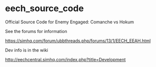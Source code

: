 # eech_source_code
Official Source Code for Enemy Engaged: Comanche vs Hokum

See the forums for information

https://simhq.com/forum/ubbthreads.php/forums/13/1/EECH_EEAH.html

Dev info is in the wiki

http://eechcentral.simhq.com/index.php?title=Development
